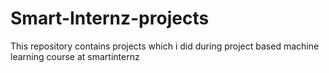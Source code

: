 # Smart-Internz-projects
This repository contains projects which i did during project based machine learning course at smartinternz
